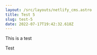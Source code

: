 ```yaml
---
layout: /src/layouts/netlify_cms.astro
title: Test 5
slug: test-5
date: 2022-07-17T19:42:32.618Z
---
```

This is a test

Test